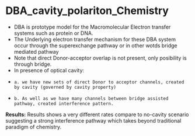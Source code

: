 # DBA_cavity_polariton_Chemistry

- DBA is prototype model for the Macromolecular Electron transfer systems such as protein or DNA. 
- The Underlying electron transfer mechanism for these DBA system occur through the superexchange pathway or in other wotds bridge mediated pathway
- Note that direct Donor-acceptor overlap is not present, only posibility is through bridge.
- In presence of optical cavity:
-     a. we have new sets of direct Donor to acceptor channels, created by cavity (governed by cavity property)
-     b. As well as we have many channels between bridge assisted pathway, created interference pattern.

**Results:**
Results shows a very different rates compare to no-cavity scenario suggesting a strong interference pathway which takes beyond traditional paradigm of chemistry.



